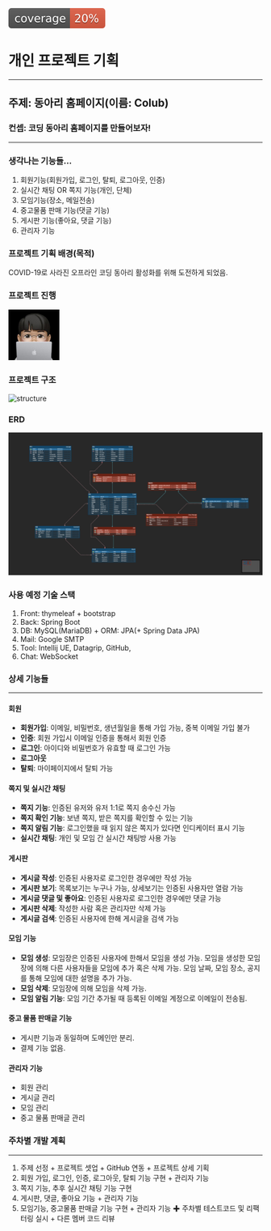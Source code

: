 ![test coverage](.github/badges/jacoco.svg)

# 개인 프로젝트 기획

---

## 주제: 동아리 홈페이지(이름: Colub)

### 컨셉: 코딩 동아리 홈페이지를 만들어보자!

---

### 생각나는 기능들…

1. 회원기능(회원가입, 로그인, 탈퇴, 로그아웃, 인증)
2. 실시간 채팅 OR 쪽지 기능(개인, 단체)
3. 모임기능(장소, 메일전송)
4. 중고물품 판매 기능(댓글 기능)
5. 게시판 기능(좋아요, 댓글 기능)
6. 관리자 기능

### 프로젝트 기획 배경(목적)

COVID-19로 사라진 오프라인 코딩 동아리 활성화를 위해 도전하게 되었음.

### 프로젝트 진행

<a href="https://github.com/dongjji">

<img src="./images/dongjji.jpeg" style="width: 20%;" />

</a>

### 프로젝트 구조

![structure](./images/structure.jpeg)


### ERD

![erd](./images/erd.png)

### 사용 예정 기술 스택

1. Front: thymeleaf + bootstrap
2. Back: Spring Boot
3. DB: MySQL(MariaDB) + ORM: JPA(+ Spring Data JPA)
4. Mail: Google SMTP
5. Tool: Intellij UE, Datagrip, GitHub,
6. Chat: WebSocket



### 상세 기능들

---

#### 회원

- **회원가입**: 이메일, 비밀번호, 생년월일을 통해 가입 가능, 중복 이메일 가입 불가
- **인증**: 회원 가입시 이메일 인증을 통해서 회원 인증
- **로그인**: 아이디와 비밀번호가 유효할 때 로그인 가능
- **로그아웃**
- **탈퇴**: 마이페이지에서 탈퇴 가능

#### 쪽지 및 실시간 채팅

- **쪽지 기능**: 인증된 유저와 유저 1:1로 쪽지 송수신 가능
- **쪽지 확인 기능**: 보낸 쪽지, 받은 쪽지를 확인할 수 있는 기능
- **쪽지 알림 기능**: 로그인했을 때 읽지 않은 쪽지가 있다면 인디케이터 표시 기능
- **실시간 채팅**: 개인 및 모임 간 실시간 채팅방 사용 가능

#### 게시판

- **게시글 작성**: 인증된 사용자로 로그인한 경우에만 작성 가능
- **게시판 보기**: 목록보기는 누구나 가능, 상세보기는 인증된 사용자만 열람 가능
- **게시글 댓글 및 좋아요**: 인증된 사용자로 로그인한 경우에만 댓글 가능
- **게시판 삭제**: 작성한 사람 혹은 관리자만 삭제 가능
- **게시글 검색**: 인증된 사용자에 한해 게시글을 검색 가능

#### 모임 기능

- **모임 생성**:
  모임장은 인증된 사용자에 한해서 모임을 생성 가능.
  모임을 생성한 모임장에 의해 다른 사용자들을 모임에 추가 혹은 삭제 가능.
  모임 날짜, 모임 장소, 공지를 통해 모임에 대한 설명을 추가 가능.
- **모임 삭제**: 모임장에 의해 모임을 삭제 가능.
- **모임 알림 기능**: 모임 기간 추가될 때 등록된 이메일 계정으로 이메일이 전송됨.

#### 중고 물품 판매글 기능

- 게시판 기능과 동일하며 도메인만 분리.
- 결제 기능 없음.

#### 관리자 기능

- 회원 관리
- 게시글 관리
- 모임 관리
- 중고 물품 판매글 관리



### 주차별 개발 계획

---

1. 주제 선정 + 프로젝트 셋업 + GitHub 연동 + 프로젝트 상세 기획
2. 회원 가입, 로그인, 인증, 로그아웃, 탈퇴 기능 구현 + 관리자 기능
3. 쪽지 기능, 추후 실시간 채팅 기능 구현
4. 게시판, 댓글, 좋아요 기능 + 관리자 기능
5. 모임기능, 중고물품 판매글 기능 구현 + 관리자 기능
   ✚ 주차별 테스트코드 및 리팩터링 실시 + 다른 멤버 코드 리뷰



